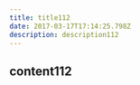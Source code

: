 ```yaml
---
title: title112
date: 2017-03-17T17:14:25.798Z
description: description112
---
```


## content112
  
